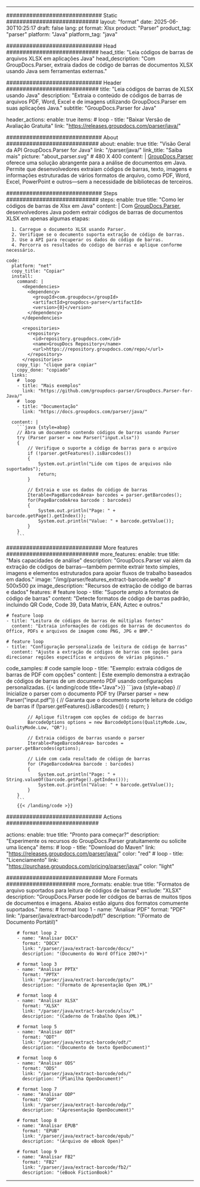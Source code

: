


---
############################# Static ############################
layout: "format"
date:  2025-06-30T10:25:17
draft: false
lang: pt
format: Xlsx
product: "Parser"
product_tag: "parser"
platform: "Java"
platform_tag: "java"

############################# Head ############################
head_title: "Leia códigos de barras de arquivos XLSX em aplicações Java"
head_description: "Com GroupDocs.Parser, extraia dados de código de barras de documentos XLSX usando Java sem ferramentas externas."

############################# Header ############################
title: "Leia códigos de barras de XLSX usando Java" 
description: "Extraia o conteúdo de códigos de barras de arquivos PDF, Word, Excel e de imagens utilizando GroupDocs.Parser em suas aplicações Java."
subtitle: "GroupDocs.Parser for Java" 

header_actions:
  enable: true
  items:
    #  loop
    - title: "Baixar Versão de Avaliação Gratuita"
      link: "https://releases.groupdocs.com/parser/java/"
      
############################# About ############################
about:
    enable: true
    title: "Visão Geral da API GroupDocs.Parser for Java"
    link: "/parser/java/"
    link_title: "Saiba mais"
    picture: "about_parser.svg" # 480 X 400
    content: |
       [GroupDocs.Parser](/parser/java/) oferece uma solução abrangente para a análise de documentos em Java. Permite que desenvolvedores extraiam códigos de barras, texto, imagens e informações estruturadas de vários formatos de arquivo, como PDF, Word, Excel, PowerPoint e outros—sem a necessidade de bibliotecas de terceiros.

############################# Steps ############################
steps:
    enable: true
    title: "Como ler códigos de barras de Xlsx em Java"
    content: |
      Com [GroupDocs.Parser](/parser/java/), desenvolvedores Java podem extrair códigos de barras de documentos XLSX em apenas algumas etapas:
      
      1. Carregue o documento XLSX usando Parser.
      2. Verifique se o documento suporta extração de código de barras.
      3. Use a API para recuperar os dados do código de barras.
      4. Percorra os resultados do código de barras e aplique conforme necessário.
   
    code:
      platform: "net"
      copy_title: "Copiar"
      install:
        command: |
          <dependencies>
            <dependency>
              <groupId>com.groupdocs</groupId>
              <artifactId>groupdocs-parser</artifactId>
              <version>{0}</version>
            </dependency>
          </dependencies>

          <repositories>
            <repository>
              <id>repository.groupdocs.com</id>
              <name>GroupDocs Repository</name>
              <url>https://repository.groupdocs.com/repo/</url>
            </repository>
          </repositories>
        copy_tip: "clique para copiar"
        copy_done: "copiado"
      links:
        #  loop
        - title: "Mais exemplos"
          link: "https://github.com/groupdocs-parser/GroupDocs.Parser-for-Java/"
        #  loop
        - title: "Documentação"
          link: "https://docs.groupdocs.com/parser/java/"
          
      content: |
        ```java {style=abap}
        // Abra um documento contendo códigos de barras usando Parser
        try (Parser parser = new Parser("input.xlsx"))
        {
            // Verifique o suporte a código de barras para o arquivo
            if (!parser.getFeatures().isBarcodes())
            {
                System.out.println("Lide com tipos de arquivos não suportados");
                return;
            }

            // Extraia e use os dados do código de barras
            Iterable<PageBarcodeArea> barcodes = parser.getBarcodes();
            for(PageBarcodeArea barcode : barcodes)
            {
                System.out.println("Page: " + barcode.getPage().getIndex());
                System.out.println("Value: " + barcode.getValue());
            }
        }
        ```            

############################# More features ############################
more_features:
  enable: true
  title: "Mais capacidades de análise"
  description: "GroupDocs.Parser vai além da extração de códigos de barras—também permite extrair texto simples, imagens e elementos estruturados para apoiar fluxos de trabalho baseados em dados."
  image: "/img/parser/features_extract-barcode.webp" # 500x500 px
  image_description: "Recursos de extração de código de barras e dados"
  features:
    # feature loop
    - title: "Suporte amplo a formatos de código de barras"
      content: "Detecte formatos de código de barras padrão, incluindo QR Code, Code 39, Data Matrix, EAN, Aztec e outros."

    # feature loop
    - title: "Leitura de códigos de barras de múltiplas fontes"
      content: "Extraia informações de códigos de barras de documentos do Office, PDFs e arquivos de imagem como PNG, JPG e BMP."

    # feature loop
    - title: "Configuração personalizada de leitura de código de barras"
      content: "Ajuste a extração de códigos de barras com opções para direcionar regiões específicas e arquivos de várias páginas."
      
  code_samples:
    # code sample loop
    - title: "Exemplo: extraia códigos de barras de PDF com opções"
      content: |
        Este exemplo demonstra a extração de códigos de barras de um documento PDF usando configurações personalizadas.
        {{< landing/code title="Java">}}
        ```java {style=abap}
        //  Inicialize o parser com o documento PDF
        try (Parser parser = new Parser("input.pdf"))
        {
            // Garanta que o documento suporte leitura de código de barras
            if (!parser.getFeatures().isBarcodes())
            {
                return;
            }

            // Aplique filtragem com opções de código de barras
            BarcodeOptions options = new BarcodeOptions(QualityMode.Low, QualityMode.Low, "QR");

            // Extraia códigos de barras usando o parser
            Iterable<PageBarcodeArea> barcodes = parser.getBarcodes(options);

            // Lide com cada resultado de código de barras
            for (PageBarcodeArea barcode : barcodes)
            {
                System.out.println("Page: " + String.valueOf(barcode.getPage().getIndex()));
                System.out.println("Value: " + barcode.getValue());
            }
        }
        ```
        {{< /landing/code >}}


############################# Actions ############################

actions:
  enable: true
  title: "Pronto para começar?"
  description: "Experimente os recursos do GroupDocs.Parser gratuitamente ou solicite uma licença"
  items:
    #  loop
    - title: "Download do Maven"
      link: "https://releases.groupdocs.com/parser/java/"
      color: "red"
        #  loop
    - title: "Licenciamento"
      link: "https://purchase.groupdocs.com/pricing/parser/java/"
      color: "light"


############################# More Formats #####################
more_formats:
    enable: true
    title: "Formatos de arquivo suportados para leitura de códigos de barras"
    exclude: "XLSX"
    description: "GroupDocs.Parser pode ler códigos de barras de muitos tipos de documentos e imagens. Abaixo estão alguns dos formatos comumente suportados."
    items: 
        # format loop 1
        - name: "Analisar PDF"
          format: "PDF"
          link: "/parser/java/extract-barcode/pdf/"
          description: "(Formato de Documento Portátil)"
          
        # format loop 2
        - name: "Analisar DOCX"
          format: "DOCX"
          link: "/parser/java/extract-barcode/docx/"
          description: "(Documento do Word Office 2007+)"
          
        # format loop 3
        - name: "Analisar PPTX"
          format: "PPTX"
          link: "/parser/java/extract-barcode/pptx/"
          description: "(Formato de Apresentação Open XML)"
          
        # format loop 4
        - name: "Analisar XLSX"
          format: "XLSX"
          link: "/parser/java/extract-barcode/xlsx/"
          description: "(Caderno de Trabalho Open XML)"
          
        # format loop 5
        - name: "Analisar ODT"
          format: "ODT"
          link: "/parser/java/extract-barcode/odt/"
          description: "(Documento de texto OpenDocument)"
          
        # format loop 6
        - name: "Analisar ODS"
          format: "ODS"
          link: "/parser/java/extract-barcode/ods/"
          description: "(Planilha OpenDocument)"
          
        # format loop 7
        - name: "Analisar ODP"
          format: "ODP"
          link: "/parser/java/extract-barcode/odp/"
          description: "(Apresentação OpenDocument)"
          
        # format loop 8
        - name: "Analisar EPUB"
          format: "EPUB"
          link: "/parser/java/extract-barcode/epub/"
          description: "(Arquivo de eBook Open)"
          
        # format loop 9
        - name: "Analisar FB2"
          format: "FB2"
          link: "/parser/java/extract-barcode/fb2/"
          description: "(eBook FictionBook)"
         
          

---